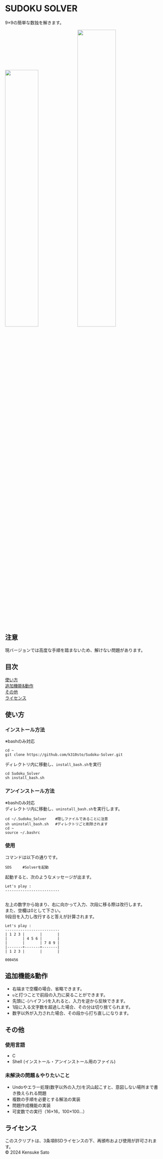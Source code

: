 # SUDOKU SOLVER
9×9の簡単な数独を解きます。

<img src="https://github.com/user-attachments/assets/28b5f273-fc42-456f-84eb-e8a6853c6eab" width="46.5%" > <img src="https://github.com/user-attachments/assets/f8f002cc-2289-4f0a-85ab-5b8e30d2e830" width="50%" >

## 注意
現バージョンでは高度な手順を踏まないため、解けない問題があります。

## 目次
[使い方](./README.md#使い方)<br>
[追加機能&動作](./README.md#追加機能&動作)<br>
[その他](./README.md#その他)<br>
[ライセンス](./README.md#ライセンス)<br>

## 使い方
### インストール方法
※bashのみ対応<br>
```
cd ~
git clone https://github.com/k310sto/Sudoku-Solver.git
```
ディレクトリ内に移動し、`install_bash.sh`を実行<br>
```
cd Sudoku_Solver
sh install_bash.sh
```
### アンインストール方法
※bashのみ対応<br>
ディレクトリ内に移動し、`uninstall_bash.sh`を実行します。<br>
```
cd ~/.Sudoku_Solver    #隠しファイルであることに注意
sh uninstall_bash.sh   #ディレクトリごと削除されます
cd ~
source ~/.bashrc
```
### 使用
コマンドは以下の通りです。
```
SDS     #Solverを起動
```
起動すると、次のようなメッセージが出ます。<br>
```
Let's play :
-------------------------


```
左上の数字から始まり、右に向かって入力、次段に移る際は改行します。<br>
また、空欄は0として下さい。<br>
9段目を入力し改行すると答えが計算されます。
```
Let's play :
-------------------------
| 1 2 3 |       |       |
|       | 4 5 6 |       |
|       |       | 7 8 9 |
|-------+-------+-------|
| 1 2 3 |       |       |

000456
```
## 追加機能&動作
- 右端まで空欄の場合、省略できます。
- `u`と打つことで前段の入力に戻ることができます。
- 先頭に`-`(ハイフン)を入れると、入力を逆から反映できます。
- 1段に入る文字数を超過した場合、その分は切り捨てられます。
- 数字以外が入力された場合、その段から打ち直しになります。

## その他
### 使用言語
- C
- Shell (インストール・アンインストール用のファイル)
### 未解決の問題＆やりたいこと
- Undoやエラー処理(数字以外の入力)を沢山起こすと、意図しない場所まで書き換えられる問題
- 複数の手順を必要とする解法の実装
- 問題作成機能の実装
- 可変数での実行（16×16，100×100...）

## ライセンス
このスクリプトは、3条項BSDライセンスの下、再頒布および使用が許可されます。<br>
© 2024 Kensuke Sato
